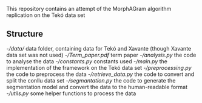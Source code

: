 This repository contains an attempt of the MorphAGram algorithm replication on the Tekó data set

## Structure

*-/data/* data folder, containing data for Tekó and Xavante (though Xavante data set was not used)
*-/Term_paper.pdf* term paper
*-/analysis.py* the code to analyse the data
*-/constants.py* constants used
*-/main.py* the implementation of the framework on the Tekó data set
*-/preprocessing.py* the code to preprocess the data
*-/retrieve_data.py* the code to convert and split the conllu data set
*-/segmantation.py* the code to generate the segmentation model and convert the data to the human-readable format
*-/utils.py* some helper functions to process the data
